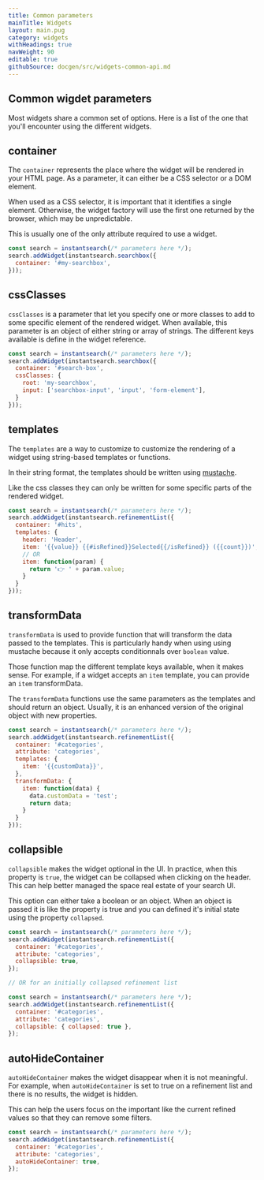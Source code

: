 ```yaml
---
title: Common parameters
mainTitle: Widgets
layout: main.pug
category: widgets
withHeadings: true
navWeight: 90
editable: true
githubSource: docgen/src/widgets-common-api.md
---
```


## Common wigdet parameters

Most widgets share a common set of options. Here is a list of the one
that you'll encounter using the different widgets.

## container

The `container` represents the place where the widget will be rendered in your
HTML page. As a parameter, it can either be a CSS selector or a DOM element.

When used as a CSS selector, it is important that it identifies a single element.
Otherwise, the widget factory will use the first one returned by the browser, which
may be unpredictable.

This is usually one of the only attribute required to use a widget.

```javascript
const search = instantsearch(/* parameters here */);
search.addWidget(instantsearch.searchbox({
  container: '#my-searchbox',
}));
```

## cssClasses

`cssClasses` is a parameter that let you specify one or more classes to add to
some specific element of the rendered widget. When available, this parameter is
an object of either string or array of strings. The different keys available
is define in the widget reference.

```javascript
const search = instantsearch(/* parameters here */);
search.addWidget(instantsearch.searchbox({
  container: '#search-box',
  cssClasses: {
    root: 'my-searchbox',
    input: ['searchbox-input', 'input', 'form-element'],
  }
}));
```

## templates

The `templates` are a way to customize to customize the rendering of a widget using
string-based templates or functions.

In their string format, the templates should be written using
[mustache](https://mustache.github.io/mustache.5.html).

Like the css classes they can only be written for some specific parts of the rendered
widget.

```javascript
const search = instantsearch(/* parameters here */);
search.addWidget(instantsearch.refinementList({
  container: '#hits',
  templates: {
    header: 'Header',
    item: '{{value}} {{#isRefined}}Selected{{/isRefined}} ({{count}})',
    // OR
    item: function(param) {
      return '👉 ' + param.value;
    }
  }
}));
```

## transformData

`transformData` is used to provide function that will transform the data
passed to the templates. This is particularly handy when using using mustache
because it only accepts conditionnals over `boolean` value.

Those function map the different template keys available, when it makes sense.
For example, if a widget accepts an `item` template, you can provide an `item`
transformData.

The `transformData` functions use the same parameters as the templates and should
return an object. Usually, it is an enhanced version of the original object with
new properties.

```javascript
const search = instantsearch(/* parameters here */);
search.addWidget(instantsearch.refinementList({
  container: '#categories',
  attribute: 'categories',
  templates: {
    item: '{{customData}}',
  },
  transformData: {
    item: function(data) {
      data.customData = 'test';
      return data;
    }
  }
}));
```

## collapsible

`collapsible` makes the widget optional in the UI. In practice, when this property
is `true`, the widget can be collapsed when clicking on the header. This can help
better managed the space real estate of your search UI.

This option can either take a boolean or an object. When an object is passed it is
like the property is true and you can defined it's initial state using the property
`collapsed`.

```javascript
const search = instantsearch(/* parameters here */);
search.addWidget(instantsearch.refinementList({
  container: '#categories',
  attribute: 'categories',
  collapsible: true,
});

// OR for an initially collapsed refinement list

const search = instantsearch(/* parameters here */);
search.addWidget(instantsearch.refinementList({
  container: '#categories',
  attribute: 'categories',
  collapsible: { collapsed: true },
});
```

## autoHideContainer

`autoHideContainer` makes the widget disappear when it is not meaningful. For example,
when `autoHideContainer` is set to true on a refinement list and there is no results,
the widget is hidden.

This can help the users focus on the important like the current refined values so that
they can remove some filters.

```javascript
const search = instantsearch(/* parameters here */);
search.addWidget(instantsearch.refinementList({
  container: '#categories',
  attribute: 'categories',
  autoHideContainer: true,
});

